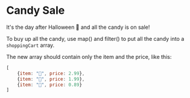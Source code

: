 # Candy Sale

It's the day after Halloween 🎃 and all the candy is on sale!

To buy up all the candy, use map() and filter() to put all the
candy into a `shoppingCart` array. 

The new array should contain only the item and the price, like
this: 

```js
[
    {item: "🍭", price: 2.99},
    {item: "🍫", price: 1.99}, 
    {item: "🍬", price: 0.89}
]
```
    
